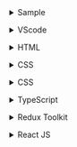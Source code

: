 <details><summary>Sample</summary><pre>

## Road Map -f
## Getting Started - fill
## Games - fill
   ### Games Video - fill
   ### Games Web Site - f
## Videos:  - f
   ### Short -f
   ### Long -f
## Online Learning Platform -f

## Project -f 
## Test Yourself websites -f
## Job Requirment -f
## LinkedIn Jobs - f

</pre></details>

<details><summary>VScode</summary><pre>
  
  # Visual Studio Code or VScode: 
    https://www.youtube.com/watch?v=JPZsB_6yHVo

    VS Code
    https://code.visualstudio.com/docs/introvideos/basics

    Vscode Landing Page
    https://code.visualstudio.com/ 
    ## Getting Started - fill

## Road Map -f
## Games - fill
   ### Games Video - fill
   ### Games Web Site - f
## Videos:  - f
   ### Short -f
   ### Long -f
## Online Learning Platform -f
## Project -f 
## Test Yourself websites -f
## Job Requirment -f
## LinkedIn Jobs -f

</pre></details>

<details><summary>HTML</summary><pre>



HTML Tutorial - How to Make a Super Simple Website
https://www.youtube.com/watch?v=PlxWf493en4

It's not stickin'? Play a game to learn.
HTML Video Game: 
https://www.youtube.com/watch?v=BrHxowQQmmY
Nester: A game of nesting HTML code | Trailer

HTML Video Game website:
https://codepip.com/games/nester/

# Long Video
HTML Full Course for Beginners | Complete All-in-One Tutorial | 4 Hours
https://www.youtube.com/watch?v=mJgBOIoGihA

## Road Map -f
## Getting Started - fill
## Games - fill
   ### Games Video - fill
   ### Games Web Site - f
## Videos:  - f
   ### Short -f
   ### Long -f
## Online Learning Platform -f
## Project -f 
## Test Yourself websites -f
## Job Requirment -f
## LinkedIn Jobs - f
</pre></details>
<!-- End HTML -->
<details><summary>CSS</summary><pre>

CSS Section

CSS Diner Game: https://flukeout.github.io/ Solutions:https://www.youtube.com/watch?v=SbYdwj5lito

CSS Video Game website:
CSS Scoops: A game for learning CSS selectors | Trailer
https://codepip.com/games/css-scoops/

Selector Showdown: A game about CSS selector specificity | Trailer
https://codepip.com/games/selector-showdown/

Flexbox Froggy: A game for learning CSS flexbox | Trailer
https://codepip.com/games/flexbox-froggy/

Flexbox Froggy: Solution
https://www.youtube.com/watch?v=g0G0BiYm3lE

Video
Short
Learn CSS in 20 Minutes
https://www.youtube.com/watch?v=1PnVor36_40

Long
CSS Full Course for Beginners | Complete All-in-One Tutorial | 11 Hours
https://www.youtube.com/watch?v=n4R2E7O-Ngo

Project Section

## Road Map -f
## Getting Started - fill
## Games - fill
   ### Games Video - fill
   ### Games Web Site - f
## Videos:  - f
   ### Short -f
   ### Long -f
## Online Learning Platform -f
## Project -f 
## Test Yourself websites -f
## Job Requirment -f
## LinkedIn Jobs - f
</pre></details>
<!-- End CSS -->

<details><summary>CSS</summary><pre>
Disarray: A game for learning JavaScript array methods | Trailer
https://codepip.com/games/disarray/
# Find another Javascript game

Not playable as of 01/01/2023
https://codepip.com/games/css-scopes/

Video
Short 
100+ JavaScript Concepts you Need to Know
https://www.youtube.com/watch?v=lkIFF4maKMU

Theory and crash course (Repeatly watch until known.)
https://www.youtube.com/watch?v=lkIFF4maKMU

Long
JavaScript Full Course for Beginners | Complete All-in-One Tutorial | 8 Hours
https://www.youtube.com/watch?v=EfAl9bwzVZk

Project:
Code Tetris: JavaScript Tutorial for Beginners
https://www.youtube.com/watch?v=rAUn1Lom6dw

## Road Map -f
## Getting Started - fill
## Games - fill
   ### Games Video - fill
   ### Games Web Site - f
## Videos:  - f
   ### Short -f
   ### Long -f
## Online Learning Platform -f
## Project -f 
## Test Yourself websites -f
## Job Requirment -f
## LinkedIn Jobs - f
</pre></details>
<!-- End JavaScript -->

<details><summary>TypeScript</summary><pre>
Theory and crash course (Repeatly watch until known.)
Short
TypeScript in 100 Seconds
https://www.youtube.com/watch?v=zQnBQ4tB3ZA

Long 
Typescript for Beginners
https://www.youtube.com/watch?v=MOO5vrtTUTE
<!-- End TypeScript -->
## Road Map -f
## Getting Started - fill
## Games - fill
   ### Games Video - fill
   ### Games Web Site - f
## Videos:  - f
   ### Short -f
   ### Long -f
## Online Learning Platform -f
## Project -f 
## Test Yourself websites -f
## Job Requirment -f
## LinkedIn Jobs - f
</pre></details>

<details><summary>Redux Toolkit</summary><pre>
Redux (Toolkit) in 100 Seconds
https://www.youtube.com/watch?v=_shA5Xwe8_4
<!-- End Redux and Redux Toolkit -->

## Road Map -f
## Getting Started - fill
## Games - fill
   ### Games Video - fill
   ### Games Web Site - f
## Videos:  - f
   ### Short -f
   ### Long -f
## Online Learning Platform -f
## Project -f 
## Test Yourself websites -f
## Job Requirment -f
## LinkedIn Jobs -f
</pre></details>

<details><summary>React JS</summary><pre>
React JS Full Course for Beginners | Complete All-in-One Tutorial | 9 Hours
https://www.youtube.com/watch?v=RVFAyFWO4go

React Redux Full Course for Beginners | Redux Toolkit Complete Tutorial
https://www.youtube.com/watch?v=NqzdVN2tyvQ

Let’s Learn Modern Redux!
Intented outcome.
https://www.youtube.com/watch?v=9zySeP5vH9c

React:
https://www.youtube.com/watch?v=9zySeP5vH9c

## Road Map -f
## Getting Started - fill
## Games - fill
   ### Games Video - fill
   ### Games Web Site - f
## Videos:  - f
   ### Short -f
   ### Long -f
## Online Learning Platform -f
## Project -f 
## Test Yourself websites -f
## Job Requirment -f
## LinkedIn Jobs - f
</pre></details>
<!-- End React -->
